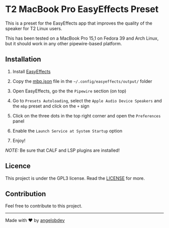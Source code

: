 # T2 MacBook Pro EasyEffects Preset

This is a preset for the EasyEffects app that improves the quality of the speaker for T2 Linux users.

This has been tested on a MacBook Pro 15,1 on Fedora 39 and Arch Linux, but it should work in any other pipewire-based platform.

## Installation

1. Install [EasyEffects](https://github.com/wwmm/easyeffects)

2. Copy the [mbp.json](mbp.json) file in the `~/.config/easyeffects/output/` folder

3. Open EasyEffects, go the the `Pipewire` section (on top)

4. Go to `Presets Autoloading`, select the `Apple Audio Device Speakers` and the `mbp` preset and click on the `+` sign

5. Click on the three dots in the top right corner and open the `Preferences` panel

6. Enable the `Launch Service at System Startup` option

7. Enjoy!

*NOTE:* Be sure that CALF and LSP plugins are installed!

## Licence

This project is under the GPL3 license. Read the [LICENSE](LICENSE.md) for more.

## Contribution

Feel free to contribute to this project.

---

Made with ❤️ by [angelobdev](https://github.com/angelobdev)
